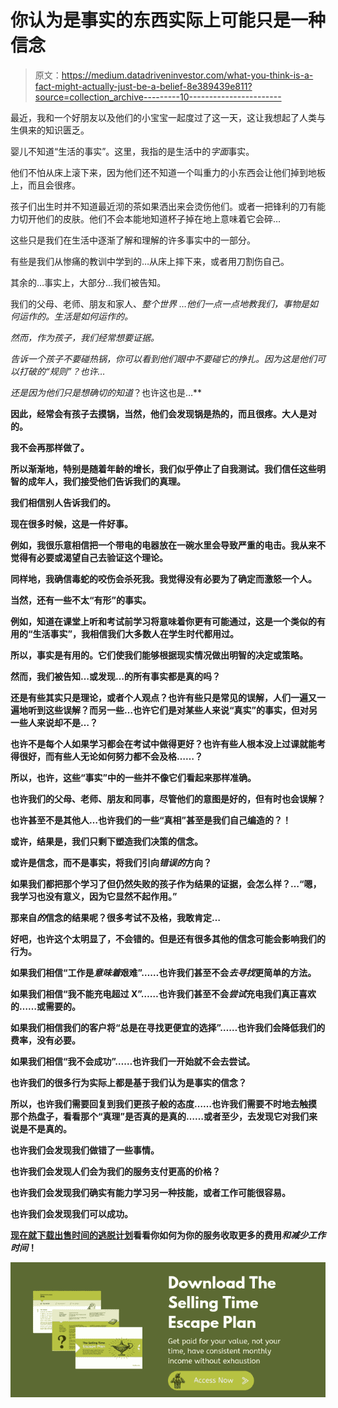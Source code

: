 # 你认为是事实的东西实际上可能只是一种信念

> 原文：<https://medium.datadriveninvestor.com/what-you-think-is-a-fact-might-actually-just-be-a-belief-8e389439e811?source=collection_archive---------10----------------------->

最近，我和一个好朋友以及他们的小宝宝一起度过了这一天，这让我想起了人类与生俱来的知识匮乏。

婴儿不知道“生活的事实”。这里，我指的是生活中的*字面*事实。

他们不怕从床上滚下来，因为他们还不知道一个叫重力的小东西会让他们掉到地板上，而且会很疼。

孩子们出生时并不知道最近沏的茶如果洒出来会烫伤他们。或者一把锋利的刀有能力切开他们的皮肤。他们不会本能地知道杯子掉在地上意味着它会碎…

这些只是我们在生活中逐渐了解和理解的许多事实中的一部分。

有些是我们从惨痛的教训中学到的…从床上摔下来，或者用刀割伤自己。

其余的…事实上，大部分…我们被告知。

我们的父母、老师、朋友和家人、**整个世界* …他们一点一点地教我们，事物是如何运作的。生活是如何运作的。*

*然而，作为孩子，我们经常想要证据。*

*告诉一个孩子不要碰热锅，你可以看到他们眼中不要碰它的挣扎。因为这是他们可以打破的“规则”？也许…*

*还是因为他们只是想确切的知道*？也许这也是…**

**因此，经常会有孩子去摸锅，当然，他们会发现锅是热的，而且很疼。大人是对的。**

**我不会再那样做了。**

**所以渐渐地，特别是随着年龄的增长，我们似乎停止了自我测试。我们信任这些明智的成年人，我们接受他们告诉我们的真理。**

**我们相信别人告诉我们的。**

**现在很多时候，这是一件好事。**

**例如，我很乐意相信把一个带电的电器放在一碗水里会导致严重的电击。我从来不觉得有必要或渴望自己去验证这个理论。**

**同样地，我确信毒蛇的咬伤会杀死我。我觉得没有必要为了确定而激怒一个人。**

**当然，还有一些不太“有形”的事实。**

**例如，知道在课堂上听和考试前学习将意味着你更有可能通过，这是一个类似的有用的“生活事实”，我相信我们大多数人在学生时代都用过。**

**所以，事实是有用的。它们使我们能够根据现实情况做出明智的决定或策略。**

**然而，我们被告知…或发现…的所有事实都是真的吗？**

**还是有些其实只是理论，或者个人观点？也许有些只是常见的误解，人们一遍又一遍地听到这些误解？而另一些…也许它们是对某些人来说“真实”的事实，但对另一些人来说却不是…？**

**也许不是每个人如果学习都会在考试中做得更好？也许有些人根本没上过课就能考得很好，而有些人无论如何努力都不会及格……？**

**所以，也许，这些“事实”中的一些并不像它们看起来那样准确。**

**也许我们的父母、老师、朋友和同事，尽管他们的意图是好的，但有时也会误解？**

**也许甚至不是其他人…也许我们的一些“真相”甚至是我们自己编造的？！**

**或许，结果是，我们只剩下塑造我们决策的信念。**

**或许是信念，而不是事实，将我们引向*错误的*方向？**

**如果我们都把那个学习了但仍然失败的孩子作为结果的证据，会怎么样？…“嗯，我学习也没有意义，因为它显然不起作用。”**

**那来自*的*信念的结果呢？很多考试不及格，我敢肯定…**

**好吧，也许这个太明显了，不会错的。但是还有很多其他的信念可能会影响我们的行为。**

**如果我们相信“工作是*意味着*艰难”……也许我们甚至不会*去寻找*更简单的方法。**

**如果我们相信“我不能充电超过 X”……也许我们甚至不会*尝试*充电我们真正喜欢的……或需要的。**

**如果我们相信我们的客户将“总是在寻找更便宜的选择”……也许我们会降低我们的费率，没有必要。**

**如果我们相信“我不会成功”……也许我们一开始就不会去尝试。**

**也许我们的很多行为实际上都是基于我们认为是事实的信念？**

**所以，也许我们需要回复到我们更孩子般的态度……也许我们需要不时地去触摸那个热盘子，看看那个“真理”是否真的是真的……或者至少，去发现它对我们来说是不是真的。**

**也许我们会发现我们做错了一些事情。**

**也许我们会发现人们会为我们的服务支付更高的价格？**

**也许我们会发现我们确实有能力学习另一种技能，或者工作可能很容易。**

**也许我们会发现我们可以成功。**

**[现在就下载出售时间的逃脱计划](https://the3fs.com/no-more-day-rates/)看看你如何为你的服务收取更多的费用*和减少工作时间*！**

**![](img/7f979d5f4ed18668f59992003fab1883.png)**